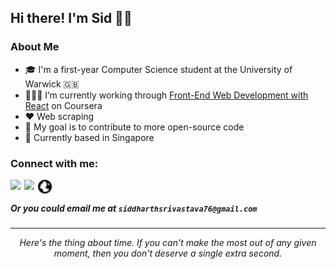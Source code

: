 ## Hi there! I'm Sid 👋🏼

### About Me
- 🎓 I'm a first-year Computer Science student at the University of Warwick 🇬🇧
- 👨🏼‍💻 I’m currently working through [Front-End Web Development with React](https://www.coursera.org/learn/front-end-react) on Coursera
- ❤️ Web scraping
- 🥅 My goal is to contribute to more open-source code
- 📍 Currently based in Singapore

### Connect with me:
<a href="https://www.linkedin.com/in/siddharth-srivastava-5a8474185/">
  <img align="left" width="22px" src="https://cdn.jsdelivr.net/npm/simple-icons@3.4.0/icons/linkedin.svg" />
</a>
<a href="https://github.com/siddharthsrivastava0501">
  <img align="left" width="22px" src="https://cdn.jsdelivr.net/npm/simple-icons@3.4.0/icons/github.svg" />
</a>
<a href="https://siddharthsrivastava0501.github.io">
  <img align="left" width="22px" src="https://raw.githubusercontent.com/iconic/open-iconic/master/svg/globe.svg" />
</a>

<br/>

##### Or you could email me at `siddharthsrivastava76@gmail.com`

___                                                                                                  



<p align="center"> <em> Here's the thing about time. If you can't make the most out of any given moment, then you don't deserve a single extra second. </em> </p>
